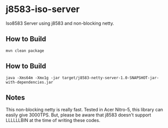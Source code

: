 # j8583-iso-server

Iso8583 Server using j8583 and non-blocking netty.

## How to Build

```
mvn clean package
```

## How to Build

```
java -Xms64m -Xmx1g -jar target/j8583-netty-server-1.0-SNAPSHOT-jar-with-dependencies.jar
```

## Notes

This non-blocking netty is really fast. Tested in Acer Nitro-5, this library can easily give 3000TPS.
But, please be aware that j8583 doesn't support LLLLLLBIN at the time of writing these codes.
